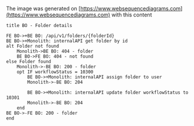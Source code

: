 The image was generated on [https://www.websequencediagrams.com](https://www.websequencediagrams.com)
with this content

```
title BO - Folder details

FE BO->+BE BO: /api/v1/folders/{folderId}
BE BO->+Monolith: internalAPI get folder by id
alt Folder not found
    Monolith->BE BO: 404 - folder
    BE BO->FE BO: 404 - not found
else Folder found
    Monolith->-BE BO: 200 - folder
    opt IF workflowStatus = 10300
        BE BO->+Monolith: internalAPI assign folder to user
        Monolith->-BE BO: 204
        
        BE BO->+Monolith: internalAPI update folder workflowStatus to 10301
        Monolith->-BE BO: 204 
    end
BE BO->-FE BO: 200 - folder
end
```
